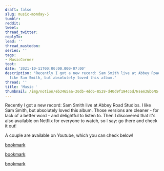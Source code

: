 ```yaml
---
draft: false
slug: music-monday-5
tumblr:
reddit:
tweet:
thread_twitter:
replyTo:
lead: ''
thread_mastodon:
series: ''
tags:
- MusicCorner
toot:
date: '2021-10-11T00:00:00.000-07:00'
description: "Recently I got a new record: Sam Smith live at Abbey Road Studios. I\n\
  like Sam Smith, but absolutely loved this album."
thread: ''
title: 'Music '
thumbnail: /img/notion/eb3465aa-30db-4dd6-8529-d40d9f194c6d/Nsem3Gb6NS-1080.jpeg
---
```


Recently I got a new record: Sam Smith live at Abbey Road Studios. I like Sam Smith, but absolutely loved this album. Those versions are cleaner - for lack of a better word - and delightful to listen to. Then I discovered that it's also available on Netflix for everyone to watch, so I say: go there and check it out!

A couple are available on Youtube, which you can check below!

[bookmark](https://www.youtube.com/watch?v=loh6M3VR8jk)

[bookmark](https://www.youtube.com/watch?v=0TpfF9_lk_g)

[bookmark](https://www.youtube.com/watch?v=qTEfYyLmANw)